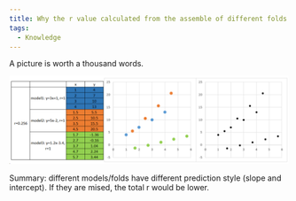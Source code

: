 ```yaml
---
title: Why the r value calculated from the assemble of different folds is lower each fold?
tags:
  - Knowledge
---
```

A picture is worth a thousand words.

![r](/images/r.png)

Summary: different models/folds have different prediction style (slope and intercept). If they are mised, the total r would be lower.